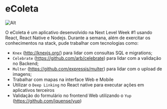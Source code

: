 # eColeta

![Alt](https://drive.google.com/uc?export=view&id=1g6vuTZJtYfZWIdbi00Fp8mTdia-L5woQ)

O eColeta é um aplicativo desenvolvido na Next Level Week #1 usando React, React Native e Nodejs. Durante a semana, além de exercitar os conhecimentos na stack, pude trabalhar com tecnologias como:
* `Knex` (http://knexjs.org/) para lidar com consultas SQL e migrations;
* `Celebrate` (https://github.com/arb/celebrate) para lidar com a validação no Backend; 
* `Multer` (https://github.com/expressjs/multer) para lidar com o upload de imagens;
* Trabalhar com mapas na interface Web e Mobile
* Utilizar o `Deep Linking` no React native para executar ações em aplicativos terceiros
* Validação do formulário no frontend Web utilizando o `Yup` (https://github.com/jquense/yup)
